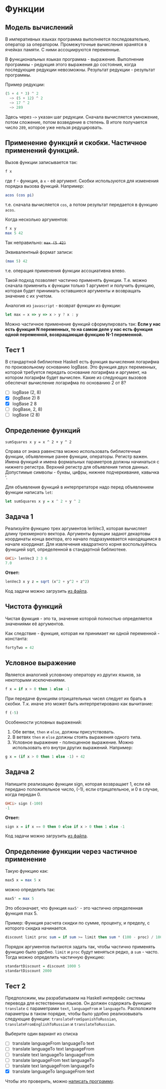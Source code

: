 
# Функции

## Модель вычислений

В императивных языках программа выполняется последовательно, оператор за оператором. Промежуточные вычисления хранятся в ячейках памяти. С ними ассоциируются переменные.

В функциональных языках программа - выражение. Выполнение программы - редукция этого выражения до состояния, когда последующие редукции невозможны. Результат редукции - результат программы.

Пример редукции:
```haskell
(5 + 4 * 3) ^ 2
  ~> (5 + 12) ^ 2
  ~> 17 ^ 2
  ~> 289
```

Здесь через `~>` указан шаг редукции. Сначала вычисляется умножение, потом сложение, потом возведение в степень. В итоге получается число `289`, которое уже нельзя редуцировать.

## Применение функций и скобки. Частичное применений функций.

Вызов функции записывается так:
```haskell
f x
```
где `f` - функция, а `x` - её аргумент. Скобки используются для изменения порядка вызова функций. Например:
```haskell
acos (cos pi)
```
т.е. сначала вычисляется `cos`, а потом результат передается в функцию `acos`.

Когда несколько аргументов:
```haskell
f x y
max 5 42
```
Так неправильно: ~~`max (5 42)`~~

Эквивалентный формат записи:
```haskell
(max 5) 42
```
т.е. операция применения функции ассоциативна влево.

Такой подход позволяет частично применять функции. Т.е. можно сначала применить к функции только 1 аргумент и получить функцию, которая будет принимать оставшиеся аргументы и возвращать значение с их учетом.

Аналогия из `javascript` - возврат функции из функции:
```javascript
let max = x => y => x > y ? x : y
```

Можно частичное применение функций сформулировать так:
**Если у нас есть функция N переменных, то на самом деле у нас есть функция одной переменной, возвращающая функцию N-1 переменной.**

## Тест 1

В стандартной библиотеке Haskell есть функция вычисления логарифма по произвольному основанию logBase. Это функция двух переменных, которой требуется передать основание логарифма и аргумент, на котором логарифм будет вычислен. Какие из следующих вызовов обеспечат вычисление логарифма по основанию 2 от 8?

- [ ] logBase (2, 8)
- [x] (logBase 2) 8
- [x] logBase 2 8
- [ ] (logBase, 2, 8)
- [ ] logBase (2 8)

## Определение функций

```
sumSquares x y = x ^ 2 + y ^ 2
```

Справа от знака равенства можно использовать библиотечные функции, объявленные ранее функции, операторы.
Регистр важен. Имена функций и имена формальных параметров должны начинаться с нижнего регистра. Верхний регистр для объявления типов данных. Допустимые символы - буквы, цифры, нижнее подчеркивание, кавычка '.

Для объявления функций в интерпретаторе надо перед объявлением функции написать `let`:
```haskell
let sumSquares x y = x ^ 2 + y ^ 2
```

## Задача 1

Реализуйте функцию трех аргументов lenVec3, которая вычисляет длину трехмерного вектора. Аргументы функции задают декартовы координаты конца вектора, его начало подразумевается находящимся в начале координат. Для извлечения квадратного корня воспользуйтесь функцией sqrt, определенной в стандартной библиотеке.

```haskell
GHCi> lenVec3 2 3 6
7.0
```

**Ответ:**
```haskell
lenVec3 x y z = sqrt (x^2 + y^2 + z^2)
```

Код задачи можно загрузить [из файла](./task_1.2.1.hs).

## Чистота функций

Чистая функция - это та, значение которой полностью определяется значениями её аргументов.

Как следствие - функция, которая ни принимает ни одной переменной - константа:
```haskell
fortyTwo = 42
```

## Условное выражение

Является аналогией условному оператору из других языков, за некоторыми исключениями.
```haskell
f x = if x > 0 then 1 else -1
```

При передаче функциям отрицательных чисел следует их брать в скобки. Т.к. иначе это может быть интерпретировано как вычитание:
```haskell
f (-5)
```

Особенности условных выражений:
1) Обе ветви, `then` и `else`, должны присутствовать.
1) В ветвях `then` и `else` должны стоять выражения одного типа.
1) Условное выражение - полноценное выражение. Можно использовать его внутри других выражений. Например:
```haskell
g x = (if x > 0 then 1 else -1) + 42
```

## Задача 2

Напишите реализацию функции sign, которая возвращает 1, если ей передано положительное число, (-1), если отрицательное, и 0 в случае, когда передан 0.

```haskell
GHCi> sign (-100)
-1
```

**Ответ:**
```haskell
sign x = if x == 0 then 0 else if x > 0 then 1 else -1
```

Код задачи можно загрузить [из файла](./task_1.2.2.hs).

## Определение функции через частичное применение

Такую функцию как:
```haskell
max5 x = max 5 x
```
можно определить так:
```haskell
max5' = max 5
```
Это обозначает, что функция `max5'` - это частично определенная функция max 5.

Пример:
Функция расчета скидки по сумме, проценту, и пределу, с которого скидка начинается.
```haskell
discount limit proc sum = if sum >= limit then sum * (100 - proc) / 100 else sum
```

Порядок аргументов пытаются задать так, чтобы частично применять функцию было удобно. `limit` и `proc` будут меняться редко, а `sum` - часто.
Тогда можно определить частичную функцию:
```haskell
standartDiscount = discount 1000 5
standartDiscount 2000
```

## Тест 2

Предположим, мы разрабатываем на Haskell интерфейс системы перевода для естественных языков. Он должен содержать функцию `translate` с параметрами `text`, `languageFrom` и `languageTo`. Расположите параметры в таком порядке, чтобы было удобно реализовывать следующие функции: `translateFromSpanishToRussian`, `translateFromEnglishToRussian` и `translateToRussian`.

Выберите один вариант из списка
- [ ] translate languageFrom languageTo text
- [ ] translate languageTo text languageFrom
- [ ] translate text languageTo languageFrom
- [ ] translate languageFrom text languageTo
- [ ] translate text languageFrom languageTo
- [x] translate languageTo languageFrom text

Чтобы это проверить, можно [написать программу](./test_1.2.2.hs).
